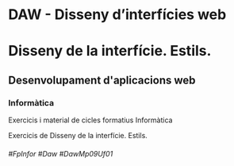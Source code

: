 # DAW - Disseny d’interfícies web
# Disseny de la interfície. Estils.
## Desenvolupament d'aplicacions web
### Informàtica

Exercicis i material de cicles formatius Informàtica

Exercicis de Disseny de la interfície. Estils.

###### #FpInfor #Daw #DawMp09Uf01
